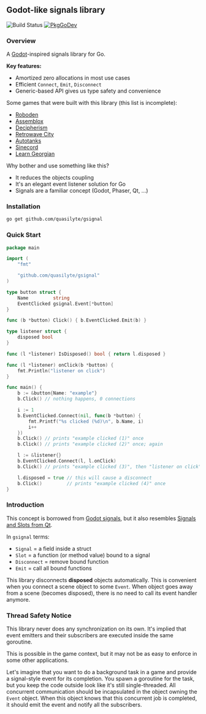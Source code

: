 ## Godot-like signals library

![Build Status](https://github.com/quasilyte/gsignal/workflows/Go/badge.svg)
[![PkgGoDev](https://pkg.go.dev/badge/mod/github.com/quasilyte/gsignal)](https://pkg.go.dev/mod/github.com/quasilyte/gsignal)

### Overview

A [Godot](https://docs.godotengine.org/en/stable/getting_started/step_by_step/signals.html)-inspired signals library for Go.

**Key features:**

* Amortized zero allocations in most use cases
* Efficient `Connect`, `Emit`, `Disconnect`
* Generic-based API gives us type safety and convenience

Some games that were built with this library (this list is incomplete):

* [Roboden](https://quasilyte.itch.io/roboden)
* [Assemblox](https://quasilyte.itch.io/assemblox)
* [Decipherism](https://quasilyte.itch.io/decipherism)
* [Retrowave City](https://quasilyte.itch.io/retrowave-city)
* [Autotanks](https://quasilyte.itch.io/autotanks)
* [Sinecord](https://quasilyte.itch.io/sinecord)
* [Learn Georgian](https://quasilyte.itch.io/georgian-trainer)

Why bother and use something like this?

* It reduces the objects coupling
* It's an elegant event listener solution for Go
* Signals are a familiar concept (Godot, Phaser, Qt, ...)

### Installation

```bash
go get github.com/quasilyte/gsignal
```

### Quick Start

```go
package main

import (
	"fmt"

	"github.com/quasilyte/gsignal"
)

type button struct {
	Name         string
	EventClicked gsignal.Event[*button]
}

func (b *button) Click() { b.EventClicked.Emit(b) }

type listener struct {
	disposed bool
}

func (l *listener) IsDisposed() bool { return l.disposed }

func (l *listener) onClick(b *button) {
	fmt.Println("listener on click")
}

func main() {
	b := &button{Name: "example"}
	b.Click() // nothing happens, 0 connections

	i := 1
	b.EventClicked.Connect(nil, func(b *button) {
		fmt.Printf("%s clicked (%d)\n", b.Name, i)
		i++
	})
	b.Click() // prints "example clicked (1)" once
	b.Click() // prints "example clicked (2)" once; again

	l := &listener{}
	b.EventClicked.Connect(l, l.onClick)
	b.Click() // prints "example clicked (3)", then "listener on click"

	l.disposed = true // this will cause a disconnect
	b.Click()         // prints "example clicked (4)" once
}
```

### Introduction

This concept is borrowed from [Godot signals](https://docs.godotengine.org/en/stable/getting_started/step_by_step/signals.html), but it also resembles [Signals and Slots from Qt](https://doc.qt.io/qt-6/signalsandslots.html).

In `gsignal` terms:

* `Signal` = a field inside a struct
* `Slot` = a function (or method value) bound to a signal
* `Disconnect` = remove bound function
* `Emit` = call all bound functions

This library disconnects **disposed** objects automatically. This is convenient when you connect a scene object to some `Event`. When object goes away from a scene (becomes disposed), there is no need to call its event handler anymore.

### Thread Safety Notice

This library never does any synchronization on its own. It's implied that event emitters and their subscribers are executed inside the same goroutine.

This is possible in the game context, but it may not be as easy to enforce in some other applications.

Let's imagine that you want to do a background task in a game and provide a signal-style event for its completion. You spawn a goroutine for the task, but you keep the code outside look like it's still single-threaded. All concurrent communication should be incapsulated in the object owning the `Event` object. When this object knows that this concurrent job is completed, it should emit the event and notify all the subscribers.
